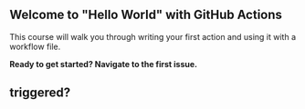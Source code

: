 ## Welcome to "Hello World" with GitHub Actions

This course will walk you through writing your first action and using it with a workflow file. 

**Ready to get started? Navigate to the first issue.**


## triggered?
